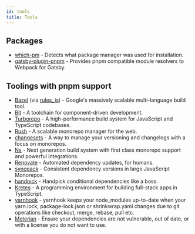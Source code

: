 ```yaml
---
id: tools
title: Tools
---
```


## Packages

- [which-pm](https://github.com/zkochan/which-pm) - Detects what package manager was used for installation.
- [gatsby-plugin-pnpm](https://github.com/Js-Brecht/gatsby-plugin-pnpm) - Provides pnpm compatible module resolvers to Webpack for Gatsby.

## Toolings with pnpm support

- [Bazel](https://bazel.build) (via [rules_js](https://github.com/aspect-build/rules_js)) - Google's massively scalable multi-language build tool.
- [Bit](https://bit.dev/) - A toolchain for component-driven development.
- [Turborepo](https://turborepo.org/) - A high-performance build system for JavaScript and TypeScript codebases.
- [Rush](https://rushjs.io/) - A scalable monorepo manager for the web.
- [changesets](https://github.com/changesets/changesets) - A way to manage your versioning and changelogs with a focus on monorepos.
- [Nx](https://nx.dev/) - Next generation build system with first class monorepo support and powerful integrations.
- [Renovate](https://renovateapp.com/) - Automated dependency updates, for humans.
- [syncpack](https://github.com/JamieMason/syncpack) - Consistent dependency versions in large JavaScript Monorepos.
- [handpick](https://github.com/redaxmedia/handpick) - Handpick conditional dependencies like a boss.
- [Kretes](https://kretes.dev/) - A programming environment for building full-stack apps in TypeScript.
- [yarnhook](https://github.com/frontsideair/yarnhook) - yarnhook keeps your node_modules up-to-date when your yarn.lock, package-lock.json or shrinkwrap.yaml changes due to git operations like checkout, merge, rebase, pull etc.
- [Meterian](https://meterian.io) - Ensure your dependencies are not vulnerable, out of date, or with a license you do not want to use.
